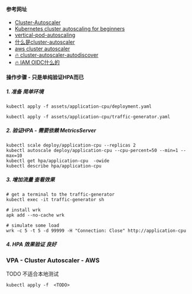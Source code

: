 #### 参考网址
* [Cluster-Autoscaler](https://github.com/kubernetes/autoscaler/tree/master/cluster-autoscaler)
* [Kubernetes cluster autoscaling for beginners](https://www.youtube.com/watch?v=jM36M39MA3I)
* [vertical-pod-autoscaling](https://github.com/marcel-dempers/docker-development-youtube-series/tree/master/kubernetes/autoscaling/vertical-pod-autoscaling)
* [什么是cluster-autoscaler](https://dasydong.github.io/blog/2019/12/21/k8s-ca-code%E7%BB%BC%E5%90%88%E7%AF%87/#%E4%BB%80%E4%B9%88%E6%98%AFcluster-autoscaler)
* [aws cluster autoscaler](https://github.com/kubernetes/autoscaler/blob/master/cluster-autoscaler/cloudprovider/aws/README.md)
* [🔥 cluster-autoscaler-autodiscover](https://github.com/kubernetes/autoscaler/blob/master/cluster-autoscaler/cloudprovider/aws/examples/cluster-autoscaler-autodiscover.yaml)
* [🔥 IAM OIDC什么的](https://github.com/kubernetes/autoscaler/blob/master/cluster-autoscaler/cloudprovider/aws/CA_with_AWS_IAM_OIDC.md)

#### 操作步骤 - 只是单纯验证HPA而已 
##### 1. 准备 简单环境
```
kubectl apply -f assets/application-cpu/deployment.yaml 

kubectl apply -f assets/application-cpu/traffic-generator.yaml 
```

##### 2. 验证HPA - 需要依赖 MetricsServer
```
kubectl scale deploy/application-cpu --replicas 2
kubectl autoscale deploy/application-cpu --cpu-percent=50 --min=1 --max=10
kubectl get hpa/application-cpu  -owide
kubectl describe hpa/application-cpu
```

##### 3. 增加流量 查看效果
```
# get a terminal to the traffic-generator
kubectl exec -it traffic-generator sh

# install wrk
apk add --no-cache wrk

# simulate some load
wrk -c 5 -t 5 -d 99999 -H "Connection: Close" http://application-cpu
```

##### 4. HPA 效果验证 良好

### VPA - Cluster Autoscaler - AWS
TODO 不适合本地测试
```
kubectl apply -f  <TODO>
```